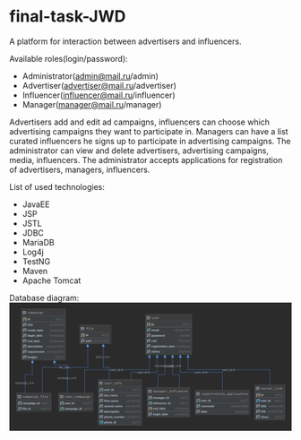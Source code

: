 # final-task-JWD

A platform for interaction between advertisers and influencers.

Available roles(login/password):
- Administrator(admin@mail.ru/admin)
- Advertiser(advertiser@mail.ru/advertiser)
- Influencer(influencer@mail.ru/influencer)
- Manager(manager@mail.ru/manager)

Advertisers add and edit ad campaigns, influencers can
choose which advertising campaigns they want to participate in.
Managers can have a list curated influencers he signs up to participate 
in advertising campaigns. The administrator can view and delete advertisers, 
advertising campaigns, media, influencers. The administrator accepts 
applications for registration of advertisers, managers, influencers.

List of used technologies:
- JavaEE
- JSP
- JSTL
- JDBC
- MariaDB
- Log4j
- TestNG
- Maven
- Apache Tomcat

Database diagram: ![db_diagram](db_diagram.PNG)